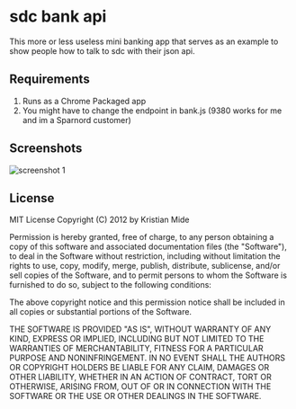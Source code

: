 # sdc bank api

This more or less useless mini banking app that serves as an example to show people how to talk to sdc with their json api.

## Requirements
1. Runs as a Chrome Packaged app
2. You might have to change the endpoint in bank.js (9380 works for me and im a Sparnord customer)


## Screenshots
![screenshot 1](http://dl.dropbox.com/u/39209709/Screenshot_2012-03-27-01-52-46.png)

## License
MIT License
Copyright (C) 2012 by Kristian Mide

Permission is hereby granted, free of charge, to any person obtaining a copy
of this software and associated documentation files (the "Software"), to deal
in the Software without restriction, including without limitation the rights
to use, copy, modify, merge, publish, distribute, sublicense, and/or sell
copies of the Software, and to permit persons to whom the Software is
furnished to do so, subject to the following conditions:

The above copyright notice and this permission notice shall be included in
all copies or substantial portions of the Software.

THE SOFTWARE IS PROVIDED "AS IS", WITHOUT WARRANTY OF ANY KIND, EXPRESS OR
IMPLIED, INCLUDING BUT NOT LIMITED TO THE WARRANTIES OF MERCHANTABILITY,
FITNESS FOR A PARTICULAR PURPOSE AND NONINFRINGEMENT. IN NO EVENT SHALL THE
AUTHORS OR COPYRIGHT HOLDERS BE LIABLE FOR ANY CLAIM, DAMAGES OR OTHER
LIABILITY, WHETHER IN AN ACTION OF CONTRACT, TORT OR OTHERWISE, ARISING FROM,
OUT OF OR IN CONNECTION WITH THE SOFTWARE OR THE USE OR OTHER DEALINGS IN
THE SOFTWARE.